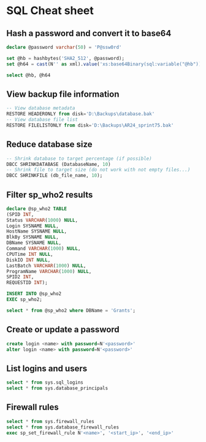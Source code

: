# SQL Cheat sheet

## Hash a password and convert it to base64

```sql
declare @password varchar(50) = 'P@ssw0rd'

set @hb = hashbytes('SHA2_512', @password);
set @h64 = cast(N'' as xml).value('xs:base64Binary(sql:variable("@hb"))', 'varchar(128)');

select @hb, @h64
```

## View backup file information

```sql
-- View database metadata
RESTORE HEADERONLY from disk='D:\Backups\database.bak'
-- View database file list
RESTORE FILELISTONLY from disk='D:\Backups\AR24_sprint75.bak'
```

## Reduce database size

```sql
-- Shrink database to target percentage (if possible)
DBCC SHRINKDATABASE (DatabaseName, 10)
-- Shrink file to target size (do not work with not empty files...)
DBCC SHRINKFILE (db_file_name, 10);
```
## Filter sp_who2 results

```sql
declare @sp_who2 TABLE
(SPID INT, 
Status VARCHAR(1000) NULL, 
Login SYSNAME NULL, 
HostName SYSNAME NULL, 
BlkBy SYSNAME NULL, 
DBName SYSNAME NULL, 
Command VARCHAR(1000) NULL, 
CPUTime INT NULL, 
DiskIO INT NULL, 
LastBatch VARCHAR(1000) NULL, 
ProgramName VARCHAR(1000) NULL, 
SPID2 INT,
REQUESTID INT);

INSERT INTO @sp_who2
EXEC sp_who2;

select * from @sp_who2 where DBName = 'Grants';
```

## Create or update a password

```sql
create login <name> with password=N'<password>'
alter login <name> with password=N'<password>'
```

## List logins and users

```sql
select * from sys.sql_logins
select * from sys.database_principals
```

## Firewall rules

```sql
select * from sys.firewall_rules
select * from sys.database_firewall_rules
exec sp_set_firewall_rule N'<name>', '<start_ip>', '<end_ip>'
```
